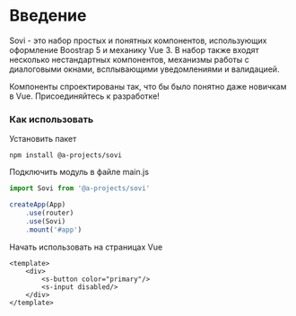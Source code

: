 # Введение

Sovi - это набор простых и понятных компонентов, использующих оформление Boostrap 5 и механику Vue 3. 
В набор также входят несколько нестандартных компонентов, механизмы работы с диалоговыми окнами, всплывающими уведомлениями и валидацией.

Компоненты спроектированы так, что бы было понятно даже новичкам в Vue. Присоединяйтесь к разработке!

### Как использовать

Установить пакет
``` shell
npm install @a-projects/sovi
```

Подключить модуль в файле main.js
``` js
import Sovi from '@a-projects/sovi'

createApp(App)
    .use(router)
    .use(Sovi)
    .mount('#app')
```


Начать использовать на страницах Vue
``` vue
<template>
    <div>
        <s-button color="primary"/>
        <s-input disabled/>
    </div>
</template>
```
